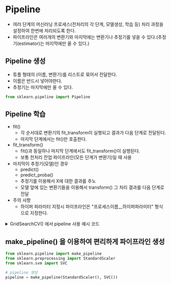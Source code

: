 # Pipeline
- 여러 단계의 머신러닝 프로세스(전처리의 각 단계, 모델생성, 학습 등) 처리 과정을 설정하여 한번에 처리되도록 한다.
- 파이프라인은 여러개의 변환기와 마지막에는 변환기나 추정기를 넣을 수 있다.(추정기(estimator)는 마지막에만 올 수 있다.)

## Pipeline 생성
- 튜플 형태의 (이름, 변환기)를 리스트로 묶어서 전달한다.
- 이름은 반드시 넣어야한다.
- 추정기는 마지막에만 올 수 있다.
```python
from sklearn.pipeline import Pipeline
```

## Pipeline 학습
- fit()
  - 각 순서대로 변환기의 fit_transform이 실행되고 결과가 다음 단계로 전달된다.
  - 마지막 단계에서는 fit()만 호출한다.
- fit_transform()
  - fit()과 동일하나 마지막 단계에서도 fit_transform()이 실행된다.
  - 보통 전처리 잔업 파이프라인(모든 단계가 변환기)일 때 사용
- 마지막이 추정기(모델)인 경우
  - predict()
  - predict_proba()
  - 추정기를 이용해서 X에 대한 결과를 추노
  - 모델 앞에 있는 변환기들을 이용해서 transform() 그 처리 결과를 다음 단계로 전달
- 주의 사항
  - 하이퍼 파라미터 지정시 파이프라인은 "프로세스이름__하이퍼파라미터" 형식으로 지정한다.
<details>
    <summary>GridSearchCV() 에서 pipeline 사용 예시 코드</summary>

    ```python
    from sklearn.model_selection import GridSearchCV
    from sklearn.tree import DecisionTreeClassifier
    from sklearn.pipeline import Pipeline
    from sklearn.preprocessing import StandardScaler
    from sklearn.svm import SVC

    order = [
        ('scaler', StandardScaler()),
        ('svc', SVC(random_state=0))
    ]

    # pipeline 생성
    pipeline = Pipeline(order)

    param = {
        "svc__C" : [0.001, 0.01, 0.1, 1, 10],
        "svc__gamma" : [0.001, 0.01, 0.1, 1, 10]
    }

    gs = GridSearchCV(tree, param, cv=3, n_jobs=-1)
    gs.fit(X_train_, y_train)
    ```
</details>

## make_pipeline() 을 이용하여 편리하게 파이프라인 생성
```python
from sklearn.pipeline import make_pipeline
from sklearn.preprocessing import StandardScaler
from sklearn.svm import SVC

# pipeline 생성
pipeline = make_pipeline(StandardScaler(), SVC())
```

